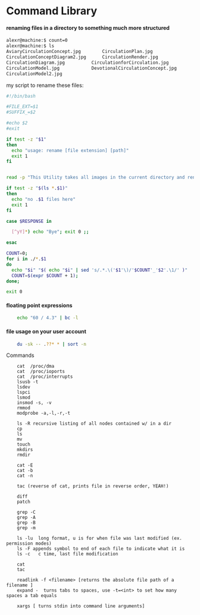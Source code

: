 Command Library
===============

#### renaming files in a directory to something much more structured

```bash
alexr@machine:$ count=0
alexr@machine:$ ls
AviaryCirculationConcept.jpg		CirculationPlan.jpg
CirculationConceptDiagram2.jpg		CirculationRender.jpg
CirculationDiagram.jpg			CirculationforCirculation.jpg
CirculationModel.jpg			DevotionalCirculationConcept.jpg
CirculationModel2.jpg
```

my script to rename these files:
```bash
#!/bin/bash

#FILE_EXT=$1
#SUFFIX_=$2

#echo $2
#exit

if test -z "$1"
then
  echo "usage: rename [file extension] [path]"
  exit 1
fi


read -p "This Utility takes all images in the current directory and renames them sequentially from 0 to N.  Rename is a suitable tool for working with copies of files. Ok? (y/N)" RESPONSE

if test -z "$(ls *.$1)"
then
  echo "no .$1 files here"
  exit 1
fi

case $RESPONSE in

  [^yY]*) echo "Bye"; exit 0 ;;

esac

COUNT=0;
for i in ./*.$1
do
  echo "$i" "$( echo "$i" | sed 's/.*.\('$1'\)/'$COUNT'_'$2'.\1/' )"
  COUNT=$(expr $COUNT + 1);
done;

exit 0
```

#### floating point expressions
```sh
    echo "60 / 4.3" | bc -l
```

#### file usage on your user account
```sh
    du -sk -- .??* * | sort -n 
```
Commands


        cat  /proc/dma
        cat  /proc/ioports
        cat  /proc/interrupts
        lsusb -t
        lsdev
        lspci
        lsmod
        insmod -s, -v
        rmmod
        modprobe -a,-l,-r,-t
        
        ls -R recursive listing of all nodes contained w/ in a dir
        cp
        ls
        mv
        touch
        mkdirs
        rmdir
        
        cat -E 
        cat -b 
        cat -n
        
        tac (reverse of cat, prints file in reverse order, YEAH!)
        
        diff
        patch
        
        grep -C
        grep -A
        grep -B
        grep -m
        
        ls -lu 	long format, u is for when file was last modified (ex. permission modes)
        ls -F appends symbol to end of each file to indicate what it is
        ls -c 	c time, last file modification
        
        cat
        tac
        
        readlink -f <filename> [returns the absolute file path of a filename ]
        expand -  turns tabs to spaces, use -t=<int> to set how many spaces a tab equals
        
        xargs [ turns stdin into command line arguments]
   
